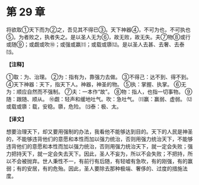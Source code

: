 # 第 29 章

将欲取①天下而为②之，吾见其不得已③。天下神器④，不可为也，不可执也⑤。为者败之，执者失之。是以圣人无为⑥，故无败，故无失。夫⑦物⑧或行或随⑨；或觑或吹⑩；或强或羸⑾；或载或隳⑿。是以圣人去甚、去奢、去泰⒀。

**【注释】**

①取：为、治理。
②为：指有为，靠强力去做。
③不得己：达不到、得不到。
④天下神器：天下，指天下人。神器，神圣的物。
⑤执：掌握、执掌。
⑥无为：顺应自然而不强制。
⑦夫：一本作“故”。
⑧物：指人，也指一切事物。
⑨随：跟随、顺从。
⑩觑：轻声和缓地吐气。吹：急吐气。
⑾赢：赢弱、虚弱。
⑿或载或隳：载，安稳。隳，危险。
⒀泰：极、太。

**【译文】**

想要治理天下，却又要用强制的办法，我看他不能够达到目的。天下的人民是神圣的，不能够违背他们的意愿和本性而加以强力统治，否则用强力统治天下，不能够违背他们的意愿和本性而加以强力统治，否则用强力统治天下，就一定会失败；强力把持天下，就一定会失去天下。因此，圣人不妄为，所以不会失败；不把持，所以不会被抛弃。世人秉性不一，有前行有后随，有轻嘘有急吹，有的刚强，有的赢弱；有的安居，有的危殆。因此，圣人要除去那种极端、奢侈的、过度的措施法度。
